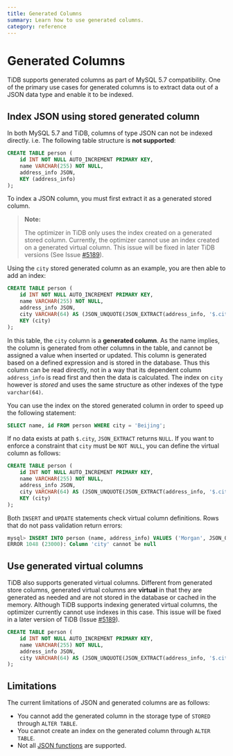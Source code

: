 ```yaml
---
title: Generated Columns
summary: Learn how to use generated columns.
category: reference
---
```


# Generated Columns

TiDB supports generated columns as part of MySQL 5.7 compatibility. One of the primary use cases for generated columns is to extract data out of a JSON data type and enable it to be indexed.

## Index JSON using stored generated column

In both MySQL 5.7 and TiDB, columns of type JSON can not be indexed directly. i.e. The following table structure is **not supported**:

```sql
CREATE TABLE person (
    id INT NOT NULL AUTO_INCREMENT PRIMARY KEY,
    name VARCHAR(255) NOT NULL,
    address_info JSON,
    KEY (address_info)
);
```

To index a JSON column, you must first extract it as a generated stored column.

> **Note:**
>
> The optimizer in TiDB only uses the index created on a generated stored column. Currently, the optimizer cannot use an index created on a generated virtual column. This issue will be fixed in later TiDB versions (See Issue [#5189](https://github.com/pingcap/tidb/issues/5189)).

Using the `city` stored generated column as an example, you are then able to add an index:

```sql
CREATE TABLE person (
    id INT NOT NULL AUTO_INCREMENT PRIMARY KEY,
    name VARCHAR(255) NOT NULL,
    address_info JSON,
    city VARCHAR(64) AS (JSON_UNQUOTE(JSON_EXTRACT(address_info, '$.city'))) STORED,
    KEY (city)
);
```

In this table, the `city` column is a **generated column**. As the name implies, the column is generated from other columns in the table, and cannot be assigned a value when inserted or updated. This column is generated based on a defined expression and is stored in the database. Thus this column can be read directly, not in a way that its dependent column `address_info` is read first and then the data is calculated. The index on `city` however is _stored_ and uses the same structure as other indexes of the type `varchar(64)`.

You can use the index on the stored generated column in order to speed up the following statement:

```sql
SELECT name, id FROM person WHERE city = 'Beijing';
```

If no data exists at path `$.city`, `JSON_EXTRACT` returns `NULL`. If you want to enforce a constraint that `city` must be `NOT NULL`, you can define the virtual column as follows:

```sql
CREATE TABLE person (
    id INT NOT NULL AUTO_INCREMENT PRIMARY KEY,
    name VARCHAR(255) NOT NULL,
    address_info JSON,
    city VARCHAR(64) AS (JSON_UNQUOTE(JSON_EXTRACT(address_info, '$.city'))) STORED NOT NULL,
    KEY (city)
);
```

Both `INSERT` and `UPDATE` statements check virtual column definitions. Rows that do not pass validation return errors:

```sql
mysql> INSERT INTO person (name, address_info) VALUES ('Morgan', JSON_OBJECT('Country', 'Canada'));
ERROR 1048 (23000): Column 'city' cannot be null
```

## Use generated virtual columns

TiDB also supports generated virtual columns. Different from generated store columns, generated virtual columns are **virtual** in that they are generated as needed and are not stored in the database or cached in the memory. Although TiDB supports indexing generated virtual columns, the optimizer currently cannot use indexes in this case. This issue will be fixed in a later version of TiDB (Issue [#5189](https://github.com/pingcap/tidb/issues/5189)).

```sql
CREATE TABLE person (
    id INT NOT NULL AUTO_INCREMENT PRIMARY KEY,
    name VARCHAR(255) NOT NULL,
    address_info JSON,
    city VARCHAR(64) AS (JSON_UNQUOTE(JSON_EXTRACT(address_info, '$.city'))) VIRTUAL
);
```

## Limitations

The current limitations of JSON and generated columns are as follows:

- You cannot add the generated column in the storage type of `STORED` through `ALTER TABLE`.
- You cannot create an index on the generated column through `ALTER TABLE`.
- Not all [JSON functions](/reference/sql/functions-and-operators/json-functions.md) are supported.
